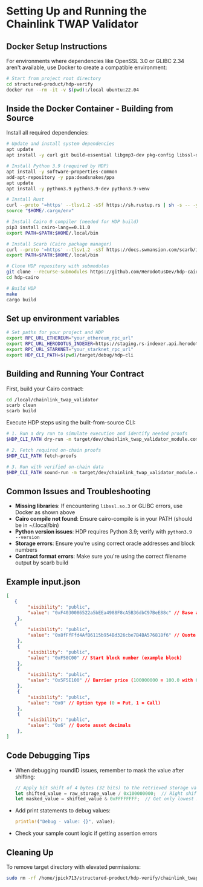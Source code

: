 # Setting Up and Running the Chainlink TWAP Validator

## Docker Setup Instructions

For environments where dependencies like OpenSSL 3.0 or GLIBC 2.34 aren't available, use Docker to create a compatible environment:

```bash
# Start from project root directory
cd structured-product/hdp-verify
docker run --rm -it -v $(pwd):/local ubuntu:22.04
```

## Inside the Docker Container - Building from Source

Install all required dependencies:

```bash
# Update and install system dependencies
apt update
apt install -y curl git build-essential libgmp3-dev pkg-config libssl-dev python3 python3-pip

# Install Python 3.9 (required by HDP)
apt install -y software-properties-common
add-apt-repository -y ppa:deadsnakes/ppa
apt update
apt install -y python3.9 python3.9-dev python3.9-venv

# Install Rust
curl --proto '=https' --tlsv1.2 -sSf https://sh.rustup.rs | sh -s -- -y
source "$HOME/.cargo/env"

# Install Cairo 0 compiler (needed for HDP build)
pip3 install cairo-lang==0.11.0
export PATH=$PATH:$HOME/.local/bin

# Install Scarb (Cairo package manager)
curl --proto '=https' --tlsv1.2 -sSf https://docs.swmansion.com/scarb/install.sh | bash
export PATH=$PATH:$HOME/.local/bin

# Clone HDP repository with submodules
git clone --recurse-submodules https://github.com/HerodotusDev/hdp-cairo.git
cd hdp-cairo

# Build HDP
make
cargo build
```

## Set up environment variables

```bash
# Set paths for your project and HDP
export RPC_URL_ETHEREUM="your_ethereum_rpc_url"
export RPC_URL_HERODOTUS_INDEXER=https://staging.rs-indexer.api.herodotus.cloud/
export RPC_URL_STARKNET="your_starknet_rpc_url"
export HDP_CLI_PATH=$(pwd)/target/debug/hdp-cli
```

## Building and Running Your Contract

First, build your Cairo contract:

```bash
cd /local/chainlink_twap_validator
scarb clean
scarb build
```

Execute HDP steps using the built-from-source CLI:

```bash
# 1. Run a dry run to simulate execution and identify needed proofs
$HDP_CLI_PATH dry-run -m target/dev/chainlink_twap_validator_module.compiled_contract_class.json --print_output --inputs input-mainnet.json

# 2. Fetch required on-chain proofs
$HDP_CLI_PATH fetch-proofs

# 3. Run with verified on-chain data
$HDP_CLI_PATH sound-run -m target/dev/chainlink_twap_validator_module.contract_class.json --print_output
```

## Common Issues and Troubleshooting

- **Missing libraries**: If encountering `libssl.so.3` or GLIBC errors, use Docker as shown above
- **Cairo compile not found**: Ensure cairo-compile is in your PATH (should be in ~/.local/bin)
- **Python version issues**: HDP requires Python 3.9; verify with `python3.9 --version`
- **Storage errors**: Ensure you're using correct oracle addresses and block numbers
- **Contract format errors**: Make sure you're using the correct filename output by scarb build

## Example input.json
```json
[
   {
        "visibility": "public",
        "value": "0xF4030086522a5bEEa4988F8cA5B36dbC97BeE88c" // Base asset oracle address (BTC/USD on mainnet)
    },   
   {
        "visibility": "public",
        "value": "0x8fFfFfd4AfB6115b954Bd326cbe7B4BA576818f6" // Quote asset oracle address (USDC/USD on mainnet)
    },
    {
        "visibility": "public",
        "value": "0xF50C00" // Start block number (example block)
    },
    {
        "visibility": "public",
        "value": "0x5F5E100" // Barrier price (100000000 = 100.0 with 6 decimals)
    },
    {
        "visibility": "public",
        "value": "0x0" // Option type (0 = Put, 1 = Call)
    },
    {
        "visibility": "public",
        "value": "0x6" // Quote asset decimals
    },
]
```

## Code Debugging Tips

- When debugging roundID issues, remember to mask the value after shifting:
  ```rust
  // Apply bit shift of 4 bytes (32 bits) to the retrieved storage value
  let shifted_value = raw_storage_value / 0x100000000;  // Right shift by 32 bits
  let masked_value = shifted_value & 0xFFFFFFFF;  // Get only lowest 32 bits
  ```

- Add print statements to debug values:
  ```rust
  println!("Debug - value: {}", value);
  ```

- Check your sample count logic if getting assertion errors

## Cleaning Up

To remove target directory with elevated permissions:
```bash
sudo rm -rf /home/jpick713/structured-product/hdp-verify/chainlink_twap_validator/target
```